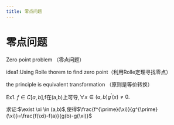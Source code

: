 ```yaml
---
title: 零点问题
---
```






# 零点问题










Zero point problem （零点问题）

idea1:Using Rolle thorem to find zero point（利用Rolle定理寻找零点）

the principle is equivalent transformation  （原则是等价转换）

Ex1.
$f\in C[a,b]$,f在(a,b)上可导,$\forall x\in(a,b)g^{\prime}(x)\neq0.$

求证:$\exist \xi \in (a,b)$,使得$\frac{f^{\prime}(\xi)}{g^{\prime}(\xi)}=\frac{f(\xi)-f(a)}{g(b)-g(\xi)}$
